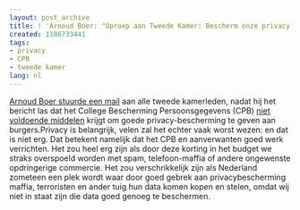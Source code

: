 ```yaml
---
layout: post_archive
title: ! 'Arnoud Boer: "Oproep aan Tweede Kamer: Bescherm onze privacy!"'
created: 1186733441
tags:
- privacy
- CPB
- tweede kamer
lang: nl
---
```

[Arnoud Boer stuurde een mail](http://www.arnoudboer.nl/?p=497) aan alle tweede kamerleden, nadat hij het bericht las dat het College Bescherming Persoonsgegevens (CPB) [niet voldoende middelen](http://www.cbpweb.nl/documenten/med_20070808_beleidbudget.shtml?refer=true) krijgt om goede privacy-bescherming te geven aan burgers.Privacy is belangrijk, velen zal het echter vaak worst wezen: en dat is niet erg. Dat betekent namelijk dat het CPB en aanverwanten goed werk verrichten. Het zou heel erg zijn als door deze korting in het budget we straks overspoeld worden met spam, telefoon-maffia of andere ongewenste opdringerige commercie. Het zou verschrikkelijk zijn als Nederland zometeen een plek wordt waar door goed gebrek aan privacybescherming maffia, terroristen en ander tuig hun data komen kopen en stelen, omdat wij niet in staat zijn die data goed genoeg te beschermen.
